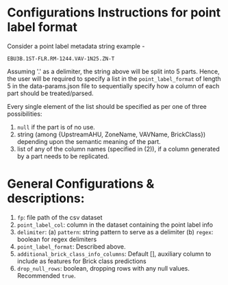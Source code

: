 # Configurations Instructions for point label format

Consider a point label metadata string example - 

`EBU3B.1ST-FLR.RM-1244.VAV-1N25.ZN-T`

Assuming '.' as a delimiter, the string above will be split into 5 parts. Hence, the user will be required to specify a list in the `point_label_format` of length 5 in the data-params.json file to sequentially specify how a column of each part should be treated/parsed.

Every single element of the list should be specified as per one of three possibilities:
1. `null` if the part is of no use.
2. string (among {UpstreamAHU, ZoneName, VAVName, BrickClass}) depending upon the semantic meaning of the part.
3. list of any of the column names (specified in (2)), if a column generated by a part needs to be replicated.


# General Configurations & descriptions:

1. `fp`: file path of the csv dataset
2. `point_label_col`: column in the dataset containing the point label info
3. `delimiter`: 
  (a) `pattern`: string pattern to serve as a delimiter
  (b) `regex`: boolean for regex delimiters
4. `point_label_format`: Described above.
5. `additional_brick_class_info_columns`: Default [], auxiliary column to include as features for Brick class predictions
6. `drop_null_rows`: boolean, dropping rows with any null values. Recommended `true`.
